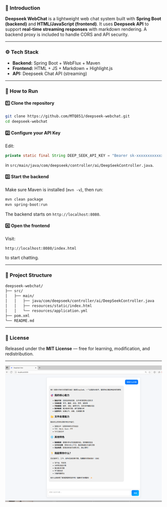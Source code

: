 ### 📖 Introduction

**Deepseek WebChat** is a lightweight web chat system built with **Spring Boot (backend)** and **HTML/JavaScript (frontend)**.
It uses **Deepseek API** to support **real-time streaming responses** with markdown rendering.
A backend proxy is included to handle CORS and API security.

---

### ⚙️ Tech Stack

* **Backend:** Spring Boot + WebFlux + Maven
* **Frontend:** HTML + JS + Markdown + Highlight.js
* **API:** Deepseek Chat API (streaming)

---

### 🚀 How to Run

#### 1️⃣ Clone the repository

```bash
git clone https://github.com/MTQ851/deepseek-webchat.git
cd deepseek-webchat
```

#### 2️⃣ Configure your API Key

Edit:

```java
private static final String DEEP_SEEK_API_KEY = "Bearer sk-xxxxxxxxxxxxxxxx";
```

in
`src/main/java/com/deepseek/controller/ai/DeepSeekController.java`.

#### 3️⃣ Start the backend

Make sure Maven is installed (`mvn -v`), then run:

```bash
mvn clean package
mvn spring-boot:run
```

The backend starts on `http://localhost:8080`.

#### 4️⃣ Open the frontend

Visit:

```
http://localhost:8080/index.html
```

to start chatting.

---

### 📁 Project Structure

```
deepseek-webchat/
├── src/
│   ├── main/
│   │   ├── java/com/deepseek/controller/ai/DeepSeekController.java
│   │   ├── resources/static/index.html
│   │   └── resources/application.yml
├── pom.xml
└── README.md
```

---

### 📜 License

Released under the **MIT License** — free for learning, modification, and redistribution.

---
![界面预览](docs/preview.png)
